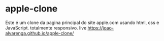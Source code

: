 # apple-clone
Este é um clone da pagina principal do site apple.com usando html, css e JavaScript.
totalmente responsivo.
live https://joao-alvarenga.github.io/apple-clone/
